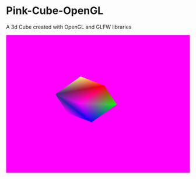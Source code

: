 # Pink-Cube-OpenGL
A 3d Cube created with OpenGL and GLFW libraries

![Cube](https://github.com/Noah670/Pink-Cube-OpenGL/blob/master/3d-Cube-OpenGL.png)


